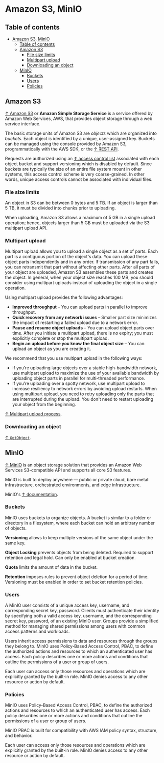 # Amazon S3, MinIO

## Table of contents

- [Amazon S3, MinIO](#amazon-s3-minio)
  - [Table of contents](#table-of-contents)
  - [Amazon S3](#amazon-s3)
    - [File size limits](#file-size-limits)
    - [Multipart upload](#multipart-upload)
    - [Downloading an object](#downloading-an-object)
  - [MinIO](#minio)
    - [Buckets](#buckets)
    - [Users](#users)
    - [Policies](#policies)

## Amazon S3

[↑ Amazon S3](https://aws.amazon.com/s3) or **Amazon Simple Storage Service** is a service offered by Amazon Web Services, AWS, that provides object storage through a web service interface.

The basic storage units of Amazon S3 are *objects* which are organized into *buckets*. Each object is identified by a unique, user-assigned key. Buckets can be managed using the console provided by Amazon S3, programmatically with the AWS SDK, or the [↑ REST API](https://docs.aws.amazon.com/AmazonS3/latest/API/Welcome.html).

Requests are authorized using an [↑ access control list](https://en.wikipedia.org/wiki/Access-control_list) associated with each object bucket and support versioning which is disabled by default. Since buckets are typically the size of an entire file system mount in other systems, this access control scheme is very coarse-grained. In other words, unique access controls cannot be associated with individual files.

### File size limits

An object in S3 can be between 0 bytes and 5 TB. If an object is larger than 5 TB, it must be divided into chunks prior to uploading.

When uploading, Amazon S3 allows a maximum of 5 GB in a single upload operation; hence, objects larger than 5 GB must be uploaded via the S3 multipart upload API.

### Multipart upload

Multipart upload allows you to upload a single object as a set of parts. Each part is a contiguous portion of the object's data. You can upload these object parts independently and in any order. If transmission of any part fails, you can retransmit that part without affecting other parts. After all parts of your object are uploaded, Amazon S3 assembles these parts and creates the object. In general, when your object size reaches 100 MB, you should consider using multipart uploads instead of uploading the object in a single operation.

Using multipart upload provides the following advantages:

- **Improved throughput** – You can upload parts in parallel to improve throughput.
- **Quick recovery from any network issues** – Smaller part size minimizes the impact of restarting a failed upload due to a network error.
- **Pause and resume object uploads** – You can upload object parts over time. After you initiate a multipart upload, there is no expiry; you must explicitly complete or stop the multipart upload.
- **Begin an upload before you know the final object size** – You can upload an object as you are creating it.

We recommend that you use multipart upload in the following ways:

- If you're uploading large objects over a stable high-bandwidth network, use multipart upload to maximize the use of your available bandwidth by uploading object parts in parallel for multi-threaded performance.
- If you're uploading over a spotty network, use multipart upload to increase resiliency to network errors by avoiding upload restarts. When using multipart upload, you need to retry uploading only the parts that are interrupted during the upload. You don't need to restart uploading your object from the beginning.

[↑ Multipart upload process](https://docs.aws.amazon.com/AmazonS3/latest/userguide/mpuoverview.html#mpu-process).

### Downloading an object

[↑ `GetObject`](https://docs.aws.amazon.com/AmazonS3/latest/API/API_GetObject.html).

## MinIO

[↑ MinIO](https://min.io) is an object storage solution that provides an Amazon Web Services S3-compatible API and supports all core S3 features.

MinIO is built to deploy anywhere — public or private cloud, bare metal infrastructure, orchestrated environments, and edge infrastructure.

MinIO's [↑ documentation](https://min.io/docs/minio).

### Buckets

MinIO uses buckets to organize objects. A bucket is similar to a folder or directory in a filesystem, where each bucket can hold an arbitrary number of objects.

**Versioning** allows to keep multiple versions of the same object under the same key.

**Object Locking** prevents objects from being deleted. Required to support retention and legal hold. Can only be enabled at bucket creation.

**Quota** limits the amount of data in the bucket.

**Retention** imposes rules to prevent object deletion for a period of time. Versioning must be enabled in order to set bucket retention policies.

### Users

A MinIO user consists of a unique access key, username, and corresponding secret key, password. Clients must authenticate their identity by specifying both a valid access key, username, and the corresponding secret key, password, of an existing MinIO user.
Groups provide a simplified method for managing shared permissions among users with common access patterns and workloads.

Users inherit access permissions to data and resources through the groups they belong to.
MinIO uses Policy-Based Access Control, PBAC, to define the authorized actions and resources to which an authenticated user has access. Each policy describes one or more actions and conditions that outline the permissions of a user or group of users.

Each user can access only those resources and operations which are explicitly granted by the built-in role. MinIO denies access to any other resource or action by default.

### Policies

MinIO uses Policy-Based Access Control, PBAC, to define the authorized actions and resources to which an authenticated user has access. Each policy describes one or more actions and conditions that outline the permissions of a user or group of users.

MinIO PBAC is built for compatibility with AWS IAM policy syntax, structure, and behavior.

Each user can access only those resources and operations which are explicitly granted by the built-in role. MinIO denies access to any other resource or action by default.
